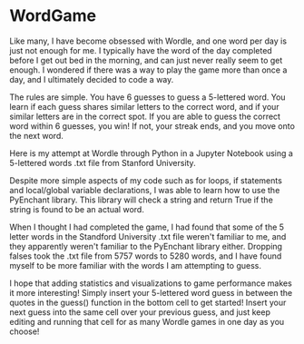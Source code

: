 # WordGame

Like many, I have become obsessed with Wordle, and one word per day is just not enough for me. I typically have the word of the day completed before I get out bed in the morning, and can just never really seem to get enough. I wondered if there was a way to play the game more than once a day, and I ultimately decided to code a way.

The rules are simple. You have 6 guesses to guess a 5-lettered word. You learn if each guess shares similar letters to the correct word, and if your similar letters are in the correct spot. If you are able to guess the correct word within 6 guesses, you win! If not, your streak ends, and you move onto the next word.

Here is my attempt at Wordle through Python in a Jupyter Notebook using a 5-lettered words .txt file from Stanford University.

Despite more simple aspects of my code such as for loops, if statements and local/global variable declarations, I was able to learn how to use the PyEnchant library. This library will check a string and return True if the string is found to be an actual word. 

When I thought I had completed the game, I had found that some of the 5 letter words in the Standford University .txt file weren't familiar to me, and they apparently weren't familiar to the PyEnchant library either. Dropping falses took the .txt file from 5757 words to 5280 words, and I have found myself to be more familiar with the words I am attempting to guess.

I hope that adding statistics and visualizations to game performance makes it more interesting! Simply insert your 5-lettered word guess in between the quotes in the guess() function in the bottom cell to get started! Insert your next guess into the same cell over your previous guess, and just keep editing and running that cell for as many Wordle games in one day as you choose!
